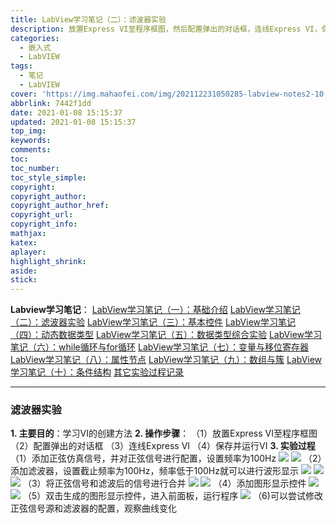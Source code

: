 ```yaml
---
title: LabView学习笔记（二）：滤波器实验
description: 放置Express VI至程序框图，然后配置弹出的对话框，连线Express VI，保存并运行VI。
categories:
  - 嵌入式
  - LabVIEW
tags:
  - 笔记
  - LabVIEW
cover: 'https://img.mahaofei.com/img/202112231050285-labview-notes2-10.png'
abbrlink: 7442f1dd
date: 2021-01-08 15:15:37
updated: 2021-01-08 15:15:37
top_img:
keywords:
comments:
toc:
toc_number:
toc_style_simple:
copyright:
copyright_author:
copyright_author_href:
copyright_url:
copyright_info:
mathjax:
katex:
aplayer:
highlight_shrink:
aside:
stick:
---
```


**Labview学习笔记**：
[LabView学习笔记（一）：基础介绍](https://blog.csdn.net/weixin_44543463/article/details/112325523)
[LabView学习笔记（二）：滤波器实验](https://blog.csdn.net/weixin_44543463/article/details/112329185)
[LabView学习笔记（三）：基本控件](https://blog.csdn.net/weixin_44543463/article/details/112364388)
[LabView学习笔记（四）：动态数据类型](https://blog.csdn.net/weixin_44543463/article/details/112366358)
[LabView学习笔记（五）：数据类型综合实验](https://blog.csdn.net/weixin_44543463/article/details/112392799)
[LabView学习笔记（六）：while循环与for循环](https://blog.csdn.net/weixin_44543463/article/details/112393383)
[LabView学习笔记（七）：变量与移位寄存器](https://blog.csdn.net/weixin_44543463/article/details/112431393)
[LabView学习笔记（八）：属性节点](https://blog.csdn.net/weixin_44543463/article/details/112470713)
[LabView学习笔记（九）：数组与簇](https://blog.csdn.net/weixin_44543463/article/details/112529983)
[LabView学习笔记（十）：条件结构](https://blog.csdn.net/weixin_44543463/article/details/112571924)
[其它实验过程记录](https://blog.csdn.net/weixin_44543463/category_10714833.html)

---
### 滤波器实验
**1. 主要目的**：学习VI的创建方法
**2. 操作步骤**：
（1）放置Express VI至程序框图
（2）配置弹出的对话框
（3）连线Express VI
（4）保存并运行VI
**3. 实验过程**
（1）添加正弦仿真信号，并对正弦信号进行配置，设置频率为100Hz
![](https://img.mahaofei.com/img/202112231047458-labview-notes2-1.png)
![](https://img.mahaofei.com/img/202112231048500-labview-notes2-2.png)
（2）添加滤波器，设置截止频率为100Hz，频率低于100Hz就可以进行波形显示
![](https://img.mahaofei.com/img/202112231048435-labview-notes2-3.png)
![](https://img.mahaofei.com/img/202112231048260-labview-notes2-4.png)
![](https://img.mahaofei.com/img/202112231048631-labview-notes2-5.png)
（3）将正弦信号和滤波后的信号进行合并
![](https://img.mahaofei.com/img/202112231049922-labview-notes2-6.png)
![](https://img.mahaofei.com/img/202112231049124-labview-notes2-7.png)
（4）添加图形显示控件
![](https://img.mahaofei.com/img/202112231049374-labview-notes2-8.png)
![](https://img.mahaofei.com/img/202112231049966-labview-notes2-9.png)
（5）双击生成的图形显示控件，进入前面板，运行程序
![](https://img.mahaofei.com/img/202112231050285-labview-notes2-10.png)
（6)可以尝试修改正弦信号源和滤波器的配置，观察曲线变化